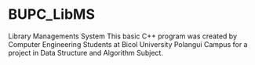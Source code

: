 # BUPC_LibMS
Library Managements System
This basic C++ program was created by Computer Engineering Students at Bicol University Polangui Campus for a project in Data Structure and Algorithm Subject. 
